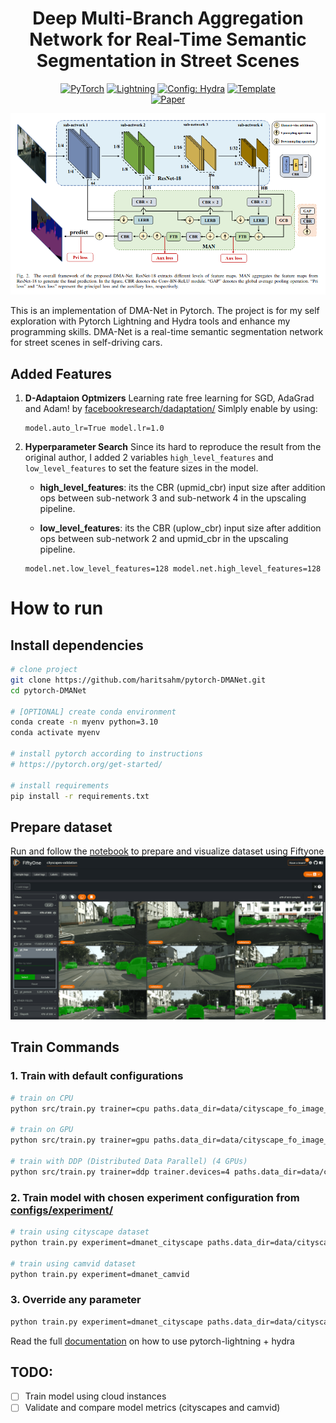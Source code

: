 <div align="center">

# Deep Multi-Branch Aggregation Network for Real-Time Semantic Segmentation in Street Scenes

<a href="https://pytorch.org/get-started/locally/"><img alt="PyTorch" src="https://img.shields.io/badge/PyTorch-ee4c2c?logo=pytorch&logoColor=white"></a>
<a href="https://pytorchlightning.ai/"><img alt="Lightning" src="https://img.shields.io/badge/-Lightning-792ee5?logo=pytorchlightning&logoColor=white"></a>
<a href="https://hydra.cc/"><img alt="Config: Hydra" src="https://img.shields.io/badge/Config-Hydra-89b8cd"></a>
<a href="https://github.com/ashleve/lightning-hydra-template"><img alt="Template" src="https://img.shields.io/badge/-Lightning--Hydra--Template-017F2F?style=flat&logo=github&labelColor=gray"></a><br>
[![Paper](http://img.shields.io/badge/paper-arxiv.2203.04037-B31B1B.svg)](https://arxiv.org/abs/2203.04037)

</div>

![DMA-Net Architecture](docs/dmanet-arch.png)

This is an implementation of DMA-Net in Pytorch. The project is for my self exploration with Pytorch Lightning and Hydra tools and enhance my programming skills. DMA-Net is a real-time semantic segmentation network for street scenes in self-driving cars.

## Added Features

1. **D-Adaptaion Optmizers**
   Learning rate free learning for SGD, AdaGrad and Adam! by [facebookresearch/dadaptation/](https://github.com/facebookresearch/dadaptation)
   Simlply enable by using:

   ```
   model.auto_lr=True model.lr=1.0
   ```

2. **Hyperparameter Search**
   Since its hard to reproduce the result from the original author, I added 2 variables `high_level_features` and `low_level_features` to set the feature sizes in the model.

   - **high_level_features**: its the CBR (upmid_cbr) input size after addition ops between sub-network 3 and sub-network 4 in the upscaling pipeline.

   - **low_level_features**: its the CBR (uplow_cbr) input size after addition ops between sub-network 2 and upmid_cbr in the upscaling pipeline.

   ```
   model.net.low_level_features=128 model.net.high_level_features=128
   ```

# How to run

## Install dependencies

```bash
# clone project
git clone https://github.com/haritsahm/pytorch-DMANet.git
cd pytorch-DMANet

# [OPTIONAL] create conda environment
conda create -n myenv python=3.10
conda activate myenv

# install pytorch according to instructions
# https://pytorch.org/get-started/

# install requirements
pip install -r requirements.txt
```

## Prepare dataset

Run and follow the [notebook](notebooks/dataset-preparation.ipynb) to prepare and visualize dataset using Fiftyone
![Fiftyone Sample](docs/fiftyone-sample.png)

## Train Commands

### 1. Train with default configurations

```bash
# train on CPU
python src/train.py trainer=cpu paths.data_dir=data/cityscape_fo_image_segmentation

# train on GPU
python src/train.py trainer=gpu paths.data_dir=data/cityscape_fo_image_segmentation

# train with DDP (Distributed Data Parallel) (4 GPUs)
python src/train.py trainer=ddp trainer.devices=4 paths.data_dir=data/cityscape_fo_image_segmentation
```

### 2. Train model with chosen experiment configuration from [configs/experiment/](configs/experiment/)

```bash
# train using cityscape dataset
python train.py experiment=dmanet_cityscape paths.data_dir=data/cityscape_fo_image_segmentation

# train using camvid dataset
python train.py experiment=dmanet_camvid
```

### 3. Override any parameter

```bash
python train.py experiment=dmanet_cityscape paths.data_dir=data/cityscape_fo_image_segmentation trainer.max_epochs=20 datamodule.batch_size=64 model.net.low_level_features=128 model.net.high_level_features=256
```

Read the full [documentation](docs/DOCS.md) on how to use pytorch-lightning + hydra

## TODO:

- [ ] Train model using cloud instances
- [ ] Validate and compare model metrics (cityscapes and camvid)
